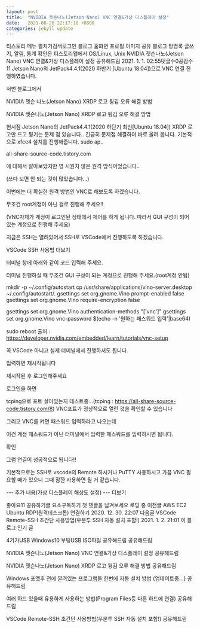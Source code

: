```yaml
---
layout: post
title:  "NVIDIA 젯슨나노(Jetson Nano) VNC 연결&가상 디스플레이 설정"
date:   2021-08-20 22:17:10 +0800
categories: jekyll update
---
```

티스토리 메뉴 펼치기검색로그인
블로그 홈화면
프로필 이미지
공유 블로그
방명록
글쓰기, 알림, 통계 확인은 티스토리앱에서
OS/Linux, Unix
NVIDIA 젯슨나노(Jetson Nano) VNC 연결&가상 디스플레이 설정
공유해드림
2021. 1. 1. 02:55댓글수0공감수11
Jetson Nano의 JetPack4.4.1(2020 하반기 [Ubuntu 18.04])으로 VNC 연결 진행하였습니다.

 

저번 블로그에서 

 

NVIDIA 젯슨 나노(Jetson Nano) XRDP 로고 튕김 오류 해결 방법

 
NVIDIA 젯슨나노(Jetson Nano) XRDP 로고 튕김 오류 해결 방법

현시점 Jetson Nano의 JetPack4.4.1(2020 하단기 최신[Ubuntu 18.04]) XRDP 로고만 뜨고 튕기는 문제 점 있습니다.. 긴급히 문제점 해결하여 바로 올려 봅니다. 기본적으로 xfce4 설치를 진행해줍니다. sudo ap..

all-share-source-code.tistory.com
 

에 대해서 알아보았지만 영 시원치 않은 원격 방식이었습니다..

(쓰다 보면 안 되는 것이 많았습니다...)

 

이번에는 더 확실한 원격 방법인 VNC로 해보도록 하겠습니다.

 

무조건 root계정이 아닌 걸로 진행해 주세요!!

(VNC자체가 계정이 로그인된 상태에서 제어를 하게 됩니다. 따라서 GUI 구성이 되어 있는 계정으로 진행해 주세요)

 

지금은 SSH는 열려있어서 SSH로 VSCode에서 진행하도록 하겠습니다.

VSCode SSH 사용법
더보기
 

 


터미널 창에 아래와 같이 코드 입력해 주세요.

터미널 진행하실 때 무조건 GUI 구성이 되는 계정으로 진행해 주세요.(root계정 안됨)

mkdir -p ~/.config/autostart
cp /usr/share/applications/vino-server.desktop ~/.config/autostart/.
gsettings set org.gnome.Vino prompt-enabled false
gsettings set org.gnome.Vino require-encryption false

gsettings set org.gnome.Vino authentication-methods "['vnc']"
gsettings set org.gnome.Vino vnc-password $(echo -n '원하는 패스워드 입력'|base64)

sudo reboot
출처 : https://developer.nvidia.com/embedded/learn/tutorials/vnc-setup

꼭 VSCode 아니고 실제 터미널에서 진행하셔도 됩니다.

 

입력하면 재시작됩니다

재시작된 후 로그인해주세요

 

로그인을 하면 


tcping으로 포트 살아있는지 테스트중...(tcping : https://all-share-source-code.tistory.com/8)
VNC포트가 정상적으로 열린 것을 확인할 수 있습니다

 


 

그리고 VNC를 켜면 패스워드 입력하라고 나오는데

이건 계정 패스워드가 아닌 터미널에서 입력한 패스워드를 입력하시면 됩니다.

 

확인


그럼 연결이 성공적으로 됩니다!!

 

기본적으로는 SSH로 vscode의 Remote 하시거나 PuTTY 사용하시고 가끔 VNC 필요할 때가 있으니 그때 잠깐 사용하면 될 거 같습니다.

 

--- 추가 내용(가상 디스플레이 해상도 설정) ---
더보기
 


좋아요11
공유하기글 요소구독하기
첫 댓글을 남겨보세요
로딩 중
이전글
AWS EC2 Ubuntu RDP(원격데스크톱) 연결하기
2020. 12. 30. 22:07
다음글
VSCode Remote-SSH 초간단 사용방법(우분투 SSH 자동 설치 포함!)
2021. 1. 2. 21:01
이 블로그 인기 글

4기가USB Windows10 부팅USB ISO파일 공유해드림
공유해드림

NVIDIA 젯슨나노(Jetson Nano) VNC 연결&가상 디스플레이 설정
공유해드림

NVIDIA 젯슨나노(Jetson Nano) XRDP 로고 튕김 오류 해결 방법
공유해드림

Windows 포맷후 전에 깔려있는 프로그램들 한번에 자동 설치 방법 {업데이트중...}
공유해드림

여러 하드 있을때 유용하게 사용하는 방법(Program Files등 다른 하드에 연결)
공유해드림

VSCode Remote-SSH 초간단 사용방법(우분투 SSH 자동 설치 포함!)
공유해드림